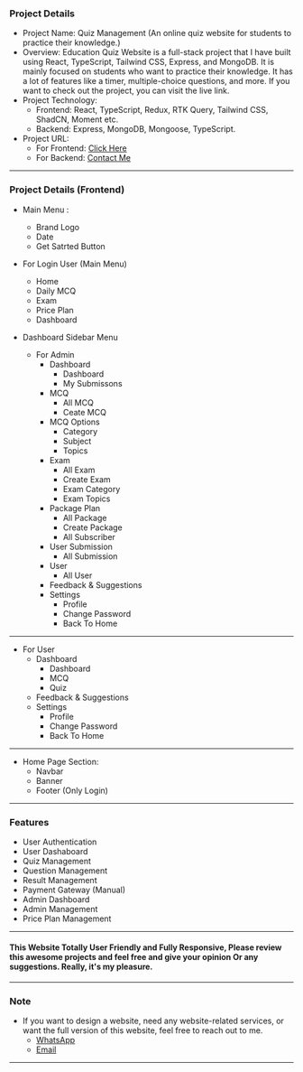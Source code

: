 ### Project Details
- Project Name: Quiz Management (An online quiz website for students to practice their knowledge.)
- Overview: Education Quiz Website is a full-stack project that I have built using React, TypeScript, Tailwind CSS, Express, and MongoDB. It is mainly focused on students who want to practice their knowledge. It has a lot of features like a timer, multiple-choice questions, and more. If you want to check out the project, you can visit the live link.
- Project Technology:
  - Frontend: React, TypeScript, Redux, RTK Query, Tailwind CSS, ShadCN, Moment etc.
  - Backend: Express, MongoDB, Mongoose, TypeScript.
- Project URL:
  - For Frontend: [Click Here](https://quizexams.netlify.app/)
  - For Backend: [Contact Me](https://wa.me/1646418365)

---
### Project Details (Frontend)
- Main Menu :
  - Brand Logo
  - Date
  - Get Satrted Button

- For Login User (Main Menu)
  - Home
  - Daily MCQ
  - Exam
  - Price Plan
  - Dashboard

- Dashboard Sidebar Menu
  - For Admin
    - Dashboard
      - Dashboard
      - My Submissons
    - MCQ
      - All MCQ
      - Ceate MCQ
    - MCQ Options
      - Category
      - Subject
      - Topics
    - Exam
      - All Exam
      - Create Exam
      - Exam Category
      - Exam Topics
    - Package Plan
      - All Package
      - Create Package
      - All Subscriber
    - User Submission
      - All Submission
    - User
      - All User
    - Feedback & Suggestions
    - Settings
      - Profile
      - Change Password
      - Back To Home
---
  - For User
    - Dashboard
      - Dashboard
      - MCQ
      - Quiz
    - Feedback & Suggestions
    - Settings
      - Profile
      - Change Password
      - Back To Home
---
- Home Page Section:
  - Navbar
  - Banner
  - Footer (Only Login)

---
### Features
  * User Authentication
  * User Dashaboard
  * Quiz Management
  * Question Management
  * Result Management
  * Payment Gateway (Manual)
  * Admin Dashboard
  * Admin Management
  * Price Plan Management
  
---
#### This Website Totally User Friendly and Fully Responsive, Please review this awesome projects and feel free and give your opinion Or any suggestions. Really, it's my pleasure.

----
### Note
  * If you want to design a website, need any website-related services, or want the full version of this website, feel free to reach out to me.
    * [WhatsApp](https://wa.me/1646418365)
    * [Email](mailto:ahshan.habib026@gmail.com)


---